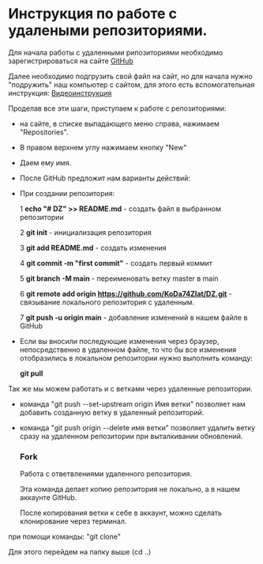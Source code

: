 ﻿# Инструкция по работе с удалеными репозиториями.

Для начала работы с удаленными рипозиториями необходимо зарегистрироваться на сайте [GitHub](https://github.com)

Далее необходимо подгрузить свой файл на сайт, но для начала нужно "подружить" наш компьютер с сайтом, для этого есть вспомогательная инструкция: [Видеоинструкция](https://youtu.be/E8cIjbJMEpE)

Проделав все эти шаги, приступаем к работе с репозиториями: 

- на сайте, в списке выпадающего меню справа, нажимаем "Repositories".

- В правом верхнем углу нажимаем кнопку "New"

- Даем ему имя.

- После GitHub предложит нам варианты действий:

- При создании репозитория: 

    1 **echo "# DZ" >> README.md** - создать файл в выбранном репозитории

    2 **git init** - инициализация репозитория

    3 **git add README.md** - создать изменения

    4 **git commit -m "first commit"** - создать первый коммит

    5 **git branch -M main** - переименовать ветку master в main

    6 **git remote add origin https://github.com/KoDa74Zlat/DZ.git** - связывание локального репозитория с удаленным.

    7 **git push -u origin main** - добавление изменений в нашем файле в GitHub

- Если вы вносили последующие изменения через браузер, непосредственно в удаленном файле, то что бы все изменения отобразились в локальном репозитории нужно выполнить команду:

    **git pull**

Так же мы можем работать и с ветками через удаленные репозитории.

- команда "git push --set-upstream origin Имя ветки" позволяет нам добавить созданную ветку в удаленный репозиторий.

- команда "git push origin --delete имя ветки" позволяет удалить ветку сразу на удаленном репозитории при выталкивании обновлений.

  ### Fork

  Работа с ответвлениями удаленного репозитория.

  Эта команда делает копию репозитория не локально, а в нашем аккаунте GitHub.

  После копирования ветки к себе в аккаунт, можно сделать клонирование через терминал.

при помощи команды: "git clone"

Для этого перейдем на папку выше (cd ..)

